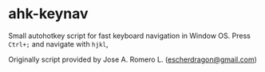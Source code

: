 # ahk-keynav

Small autohotkey script for fast keyboard navigation in Window OS. 
Press `Ctrl+;` and navigate with `hjkl`,

Originally script provided by Jose A. Romero L. (<escherdragon@gmail.com>)
